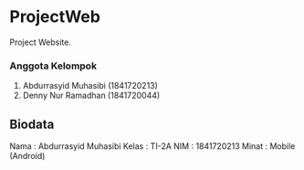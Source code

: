 # ProjectWeb
Project Website.

### Anggota Kelompok ###
1. Abdurrasyid Muhasibi (1841720213)
2. Denny Nur Ramadhan (1841720044)

## Biodata ##
Nama		: Abdurrasyid Muhasibi
Kelas		: TI-2A
NIM			: 1841720213
Minat		: Mobile (Android)
